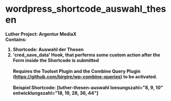 # wordpress_shortcode_auswahl_thesen

<b>Luther Project: Argentur MediaX<b><br>
Contains:
1. Shortcode: Auswahl der Thesen<br>
2. 'cred_save_data' Hook, that perferms some custom action after the Form inside the Shortcode is submitted<br><br>
Requires the Toolset Plugin and the Combine Query Plugin (https://github.com/birgire/wp-combine-queries) to be activated.<br><br>
Beispiel Shortcode: [luther-thesen-auswahl loesungszahl="8, 9, 10" entwicklungszahl="18, 19, 28, 36, 44"]
